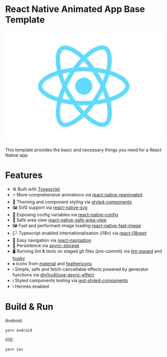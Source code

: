 # React Native Animated App Base Template

![ReactIcon](./React-icon.svg)

This template provides the basic and necessary things you need for a React Native app.

# Features

- ⚙️ Built with [Typescript](https://www.typescriptlang.org/)
- ⚡ More comprehensive animations via [react-native-reanimated](https://github.com/software-mansion/react-native-reanimated)
- 🎨 Theming and component styling via [styled-components](https://styled-components.com/)
- 🖼️ SVG support via [react-native-svg](https://github.com/react-native-svg/react-native-svg)
- 📄 Exposing config variables via [react-native-config](https://github.com/luggit/react-native-config)
- 📱 Safe area view [react-native-safe-area-view](https://github.com/react-community/react-native-safe-area-view)
- 🖼️ Fast and performant image loading [react-native-fast-image](https://github.com/DylanVann/react-native-fast-image)
- 🏳️ Typescript enabled internationalization (i18n) via [react-i18next](https://github.com/i18next/react-i18next)
- 🚦 Easy navigation via [react-navigation](https://reactnavigation.org)
- 🗿 Persistence via [async-storage](https://github.com/react-native-async-storage/async-storage)
- 🖥 Running lint & tests on staged git files (pre-commit) via [lint-staged](https://github.com/okonet/lint-staged) and [husky](https://github.com/typicode/husky)
- ♦️ Icons from [material](https://material.io/resources/icons/?style=outline) and [feathericons](https://feathericons.com)
- ℹ️ Simple, safe and fetch-cancellable effects powered by generator functions via [@n1ru4l/use-async-effect](https://github.com/n1ru4l/use-async-effect)
- ℹ️ Styled components testing via [jest-styled-components](https://github.com/styled-components/jest-styled-components)
- ℹ️ Hermes enabled

# Build & Run

Android:

    yarn android

iOS:

    yarn ios
